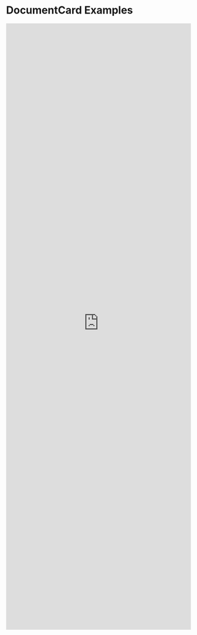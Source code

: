 # DocumentCard Examples

<iframe 
    title='DocumentCard Examples'
    src='https://fabricweb.z5.web.core.windows.net/pr-deploy-site/refs/heads/master/fabric-website-resources/dist/index.html#/examples/documentcard?docsExample=true'
    frameborder='no'
    height='1650'
    style='width: 100%;'
>